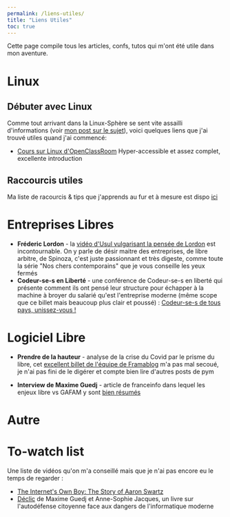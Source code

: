 ```yaml
---
permalink: /liens-utiles/
title: "Liens Utiles"
toc: true
---
```


Cette page compile tous les articles, confs, tutos qui m'ont été utile dans mon aventure.

# Linux

## Débuter avec Linux

Comme tout arrivant dans la Linux-Sphère se sent vite assailli d'informations (voir [mon post sur le sujet]()), voici quelques liens que j'ai trouvé utiles quand j'ai commencé:
* [Cours sur Linux d'OpenClassRoom](https://openclassrooms.com/fr/courses/43538-reprenez-le-controle-a-laide-de-linux
) Hyper-accessible et assez complet, excellente introduction


## Raccourcis utiles

Ma liste de racourcis & tips que j'apprends au fur et à mesure est dispo [ici](/linux_tips)

# Entreprises Libres

* **Fréderic Lordon** - la [vidéo d'Usul vulgarisant la pensée de Lordon](https://peertube.heraut.eu/videos/watch/8af79fce-4c47-4809-ae7f-74386b52eb1a) est incontournable. On y parle de désir maitre des entreprises, de libre arbitre, de Spinoza, c'est juste passionnant et très digeste, comme toute la série "Nos chers contemporains" que je vous conseille les yeux fermés
* **Codeur-se-s en Liberté** - une conférence de Codeur-se-s en liberté qui présente comment ils ont pensé leur structure pour échapper à la machine à broyer du salarié qu'est l'entreprise moderne (même scope que ce billet mais beaucoup plus clair et poussé) : [Codeur-se-s de tous pays, unissez-vous !](https://video.passageenseine.fr/videos/watch/a6a71871-7dd3-4f9e-bd6e-3893cdb46c88)

# Logiciel Libre

* **Prendre de la hauteur** - analyse de la crise du Covid par le prisme du libre, cet
[excellent billet de l'équipe de Framablog](https://framablog.org/2020/04/02/prendre-de-la-hauteur/) m'a pas mal secoué, je n'ai pas fini de le digérer et compte bien lire d'autres posts de pym

* **Interview de Maxime Guedj** - article de franceinfo dans lequel les enjeux libre vs GAFAM y sont [bien résumés](https://www.francetvinfo.fr/culture/livres/internet-peut-redevenir-un-bien-commun-si-nous-nous-emparons-des-outils-alternatifs-aux-gafam-entretien-avec-maxime-guedj-co-auteur-de-declic_3919083.html)

# Autre


# To-watch list
Une liste de vidéos qu'on m'a conseillé mais que je n'ai pas encore eu le temps de regarder : 
* [The Internet's Own Boy: The Story of Aaron Swartz](https://www.youtube.com/watch?v=M85UvH0TRPc)
* [Déclic](http://www.arenes.fr/livre/declic/) de Maxime Guedj et Anne-Sophie Jacques, un livre sur l'autodéfense citoyenne face aux dangers de l'informatique moderne
